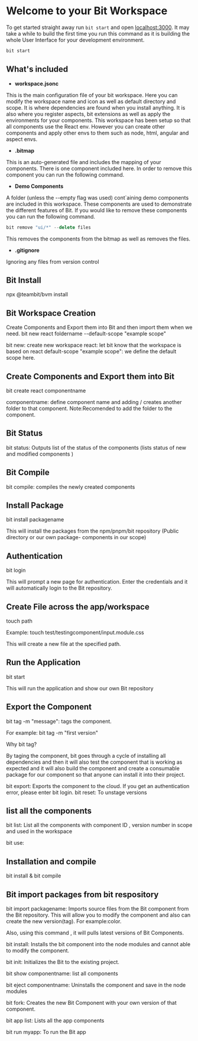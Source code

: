 # Welcome to your Bit Workspace




To get started straight away run `bit start` and open [localhost:3000](http://localhost:3000). It may take a while to build the first time you run this command as it is building the whole User Interface for your development environment.

```bash
bit start
```

## What's included

- **workspace.jsonc**

This is the main configuration file of your bit workspace. Here you can modify the workspace name and icon as well as default directory and scope. It is where dependencies are found when you install anything. It is also where you register aspects, bit extensions as well as apply the environments for your components. This workspace has been setup so that all components use the React env. However you can create other components and apply other envs to them such as node, html, angular and aspect envs.

- **.bitmap**

This is an auto-generated file and includes the mapping of your components. There is one component included here. In order to remove this component you can run the following command.


- **Demo Components**

A folder (unless the --empty flag was used) cont`aining demo components are included in this workspace. These components are used to demonstrate the different features of Bit. If you would like to remove these components you can run the following command.

```jsx
bit remove "ui/*" --delete files
```

This removes the components from the bitmap as well as removes the files.


- **.gitignore**

Ignoring any files from version control


## Bit Install

npx @teambit/bvm install

## Bit Workspace Creation

Create Components and Export them into Bit and then import them when we need.
bit new react foldername --default-scope "example scope" 

bit new: create new workspace
react: let bit know that the workspace is based on react
default-scope "example scope": we define the default scope here. 
 
## Create Components and Export them into Bit
bit create react componentname  

componentname: define component name and adding / creates another folder to that component.
Note:Recomended to add the folder to the component. 


## Bit Status

bit status: Outputs list of the status of the components (lists status of new and modified components )

## Bit Compile

bit compile: compiles the newly created components

## Install Package

bit install packagename

This will install the packages from the npm/pnpm/bit repository (Public directory or our own package- components in our scope)

## Authentication
bit login

This will prompt a new page for authentication. Enter the credentials and it will automatically login to the Bit repository.


## Create File across the app/workspace

touch path 

Example: touch test/testingcomponent/input.module.css

This will create a new file at the specified path.
## Run the Application

bit start

This will run the application and show our own Bit repository


## Export the Component

bit tag -m "message": tags the component.

For example: bit tag -m "first version"

Why bit tag?

By taging the component, bit goes through a cycle of installing all dependencies and then it will also test the component that is working as expected and it will also build the component and create a consumable package for our component so that anyone can install it into their project.

bit export:  Exports the component to the cloud. If you get an authentication error, please enter bit login.
bit reset: To unstage versions

## list all the components
bit list: List all the components with component ID ,  version number in scope and used in the workspace

bit use: 

## Installation and compile
bit install & bit compile



## Bit import packages from bit respository

bit import packagename: Imports source files from the Bit component from the Bit repository. This will allow you to modify the component and also can create the new version(tag). For example:color.

Also, using this command , it will pulls latest versions of Bit Components.

bit install: Installs the bit component into the node modules and cannot able to modify the component.


bit init: Initializes the Bit to the existing project.


bit show componentname: list all components

bit eject componentname: Uninstalls the component and save in the node modules

bit fork: Creates the new Bit Component with your own version of that component.

bit app list: Lists all the app components

bit run myapp: To run the Bit app